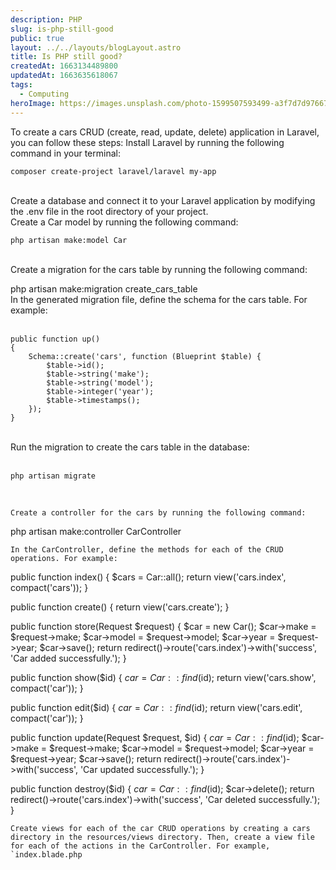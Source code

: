 ```yaml
---
description: PHP
slug: is-php-still-good
public: true
layout: ../../layouts/blogLayout.astro
title: Is PHP still good?
createdAt: 1663134489800
updatedAt: 1663635618067
tags:
  - Computing
heroImage: https://images.unsplash.com/photo-1599507593499-a3f7d7d97667?ixlib=rb-4.0.3&ixid=MnwxMjA3fDB8MHxzZWFyY2h8Mnx8cGhwfGVufDB8fDB8fA%3D%3D&w=1000&q=80
---
```


To create a cars CRUD (create, read, update, delete) application in Laravel, you can follow these steps:
Install Laravel by running the following command in your terminal:
```
composer create-project laravel/laravel my-app
```
<br/>
    Create a database and connect it to your Laravel application by modifying the .env file in the root directory of your project.
<br/>
    Create a Car model by running the following command:
    <br/>

```
php artisan make:model Car
```
<br/>
    Create a migration for the cars table by running the following command:
<br/>

php artisan make:migration create_cars_table
<br/>
    In the generated migration file, define the schema for the cars table. For example:
<br/>
<br/>
```
public function up()
{
    Schema::create('cars', function (Blueprint $table) {
        $table->id();
        $table->string('make');
        $table->string('model');
        $table->integer('year');
        $table->timestamps();
    });
}
```
<br/>
    Run the migration to create the cars table in the database:
<br/>
<br/>

```
php artisan migrate
```
<br/>

    Create a controller for the cars by running the following command:

php artisan make:controller CarController

    In the CarController, define the methods for each of the CRUD operations. For example:

public function index()
{
    $cars = Car::all();
    return view('cars.index', compact('cars'));
}

public function create()
{
    return view('cars.create');
}

public function store(Request $request)
{
    $car = new Car();
    $car->make = $request->make;
    $car->model = $request->model;
    $car->year = $request->year;
    $car->save();
    return redirect()->route('cars.index')->with('success', 'Car added successfully.');
}

public function show($id)
{
    $car = Car::find($id);
    return view('cars.show', compact('car'));
}

public function edit($id)
{
    $car = Car::find($id);
    return view('cars.edit', compact('car'));
}

public function update(Request $request, $id)
{
    $car = Car::find($id);
    $car->make = $request->make;
    $car->model = $request->model;
    $car->year = $request->year;
    $car->save();
    return redirect()->route('cars.index')->with('success', 'Car updated successfully.');
}

public function destroy($id)
{
    $car = Car::find($id);
    $car->delete();
    return redirect()->route('cars.index')->with('success', 'Car deleted successfully.');
}

    Create views for each of the car CRUD operations by creating a cars directory in the resources/views directory. Then, create a view file for each of the actions in the CarController. For example, `index.blade.php